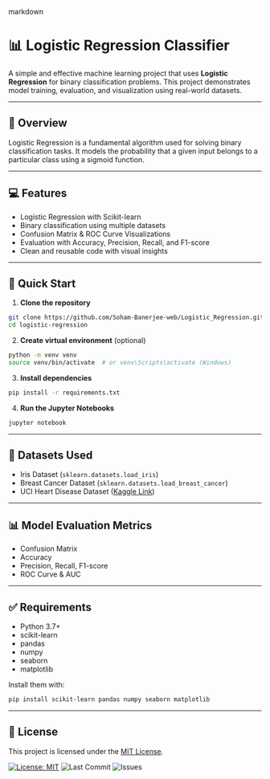 markdown
# 📊 Logistic Regression Classifier

A simple and effective machine learning project that uses **Logistic Regression** for binary classification problems. This project demonstrates model training, evaluation, and visualization using real-world datasets.

---

## 🧠 Overview

Logistic Regression is a fundamental algorithm used for solving binary classification tasks. It models the probability that a given input belongs to a particular class using a sigmoid function.

---

## 💻 Features

- Logistic Regression with Scikit-learn
- Binary classification using multiple datasets
- Confusion Matrix & ROC Curve Visualizations
- Evaluation with Accuracy, Precision, Recall, and F1-score
- Clean and reusable code with visual insights

---

## 🚀 Quick Start

1. **Clone the repository**
```bash
git clone https://github.com/Soham-Banerjee-web/Logistic_Regression.git
cd logistic-regression
````

2. **Create virtual environment** (optional)

```bash
python -m venv venv
source venv/bin/activate  # or venv\Scripts\activate (Windows)
```

3. **Install dependencies**

```bash
pip install -r requirements.txt
```

4. **Run the Jupyter Notebooks**

```bash
jupyter notebook
```

---

## 🧪 Datasets Used

* Iris Dataset (`sklearn.datasets.load_iris`)
* Breast Cancer Dataset (`sklearn.datasets.load_breast_cancer`)
* UCI Heart Disease Dataset ([Kaggle Link](https://www.kaggle.com/datasets/ronitf/heart-disease-uci))

---

## 📊 Model Evaluation Metrics

* Confusion Matrix
* Accuracy
* Precision, Recall, F1-score
* ROC Curve & AUC

---

## ✅ Requirements

* Python 3.7+
* scikit-learn
* pandas
* numpy
* seaborn
* matplotlib

Install them with:

```bash
pip install scikit-learn pandas numpy seaborn matplotlib
```

---

## 📜 License

This project is licensed under the [MIT License](LICENSE).



[![License: MIT](https://img.shields.io/badge/License-MIT-yellow.svg)](https://opensource.org/licenses/MIT)
![Last Commit](https://img.shields.io/github/last-commit/Soham-Banerjee-web/Logistic_Regression)
![Issues](https://img.shields.io/github/issues/Soham-Banerjee-web/Logistic_Regression)
